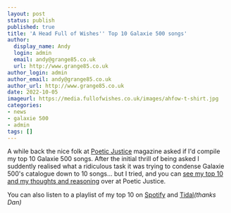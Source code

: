 ```yaml
---
layout: post
status: publish
published: true
title: 'A Head Full of Wishes'' Top 10 Galaxie 500 songs'
author:
  display_name: Andy
  login: admin
  email: andy@grange85.co.uk
  url: http://www.grange85.co.uk
author_login: admin
author_email: andy@grange85.co.uk
author_url: http://www.grange85.co.uk
date: 2022-10-05
imageurl: https://media.fullofwishes.co.uk/images/ahfow-t-shirt.jpg
categories:
- news
- galaxie 500
- admin
tags: []
---
```

A while back the nice folk at [Poetic Justice](https://poeticjusticemagazine.com) magazine asked if I'd compile my top 10 Galaxie 500 songs. After the initial thrill of being asked I suddently realised what a ridiculous task it was trying to condense Galaxie 500's catalogue down to 10 songs... but I tried, and you can [see my top 10 and my thoughts and reasoning](https://poeticjusticemagazine.com/2022/10/04/a-head-full-of-wishes-top-10-galaxie-500-songs/) over at Poetic Justice.

You can also listen to a playlist of my top 10 on [Spotify](https://open.spotify.com/playlist/013580TSHgy5mUpgQyBLvv) and [Tidal](https://tidal.com/playlist/6d961ee1-c13b-4851-8c6c-e35425108e0d)_(thanks Dan)_
